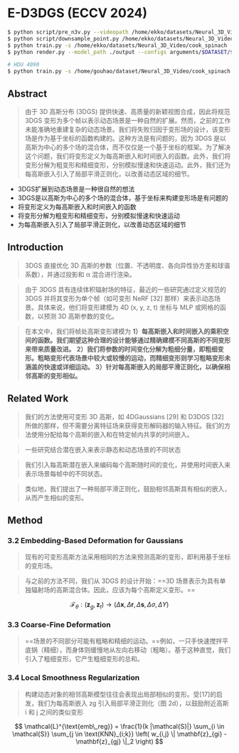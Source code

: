 # E-D3DGS (ECCV 2024)

```bash
$ python script/pre_n3v.py --videopath /home/ekko/datasets/Neural_3D_Video/cook_spinach
$ python script/downsample_point.py /home/ekko/datasets/Neural_3D_Video/cook_spinach/colmap/dense/workspace/fused.ply /home/ekko/datasets/Neural_3D_Video/cook_spinach/points3D_downsample.ply
$ python train.py -s /home/ekko/datasets/Neural_3D_Video/cook_spinach --configs arguments/dynerf/cook_spinach.py --model_path ./output --expname /home/ekko/datasets/Neural_3D_Video/cook_spinach -r 2
$ python render.py --model_path ./output --configs arguments/$DATASET/$CONFIG.py

# HDU 4090
$ python train.py -s /home/gouhao/dataset/Neural_3D_Video/cook_spinach --configs arguments/dynerf/cook_spinach.py --model_path ./output --expname /home/gouhao/dataset/Neural_3D_Video/cook_spinach -r 2
```



## Abstract

> 由于 3D 高斯分布 (3DGS) 提供快速、高质量的新颖视图合成，因此将规范 3DGS 变形为多个帧以表示动态场景是一种自然的扩展。然而，之前的工作未能准确地重建复杂的动态场景。我们将失败归因于变形场的设计，该变形场是作为基于坐标的函数构建的。这种方法是有问题的，因为 3DGS 是以高斯为中心的多个场的混合体，而不仅仅是一个基于坐标的框架。为了解决这个问题，我们将变形定义为每高斯嵌入和时间嵌入的函数。此外，我们将变形分解为粗变形和精细变形，分别模拟慢速和快速运动。此外，我们还为每高斯嵌入引入了局部平滑正则化，以改善动态区域的细节。

+ 3DGS扩展到动态场景是一种很自然的想法
+ 3DGS是以高斯为中心的多个场的混合体，基于坐标来构建变形场是有问题的
+ 将变形定义为每高斯嵌入和时间嵌入的函数
+ 将变形分解为粗变形和精细变形，分别模拟慢速和快速运动
+ 为每高斯嵌入引入了局部平滑正则化，以改善动态区域的细节

## Introduction

> 3DGS 直接优化 3D 高斯的参数（位置、不透明度、各向异性协方差和球谐系数），并通过投影和 α 混合进行渲染。

> 由于 3DGS 具有连续体积辐射场的特征，最近的一些研究通过定义规范的 3DGS 并将其变形为单个帧（如可变形 NeRF [32] 那样）来表示动态场景。具体来说，他们将变形建模为 4D (x, y, z, t) 坐标与 MLP 或网格的函数，以预测 3D 高斯参数的变化。

> 在本文中，我们将帧处高斯变形建模为 
> **1）每高斯嵌入和时间嵌入的乘积空间的函数。我们期望这种合理的设计能够通过精确建模不同高斯的不同变形来带来质量改进。**
> **2）我们将参数的时间变化分解为粗细分量，即粗细变形。粗略变形代表场景中较大或较慢的运动，而精细变形则学习粗略变形未涵盖的快速或详细运动。**
> **3）针对每高斯嵌入的局部平滑正则化，以确保相邻高斯的变形相似。**

## Related Work

> 我们的方法使用可变形 3D 高斯，如 4DGaussians [29] 和 D3DGS [32] 所做的那样，但不需要分离特征场来获得变形解码器的输入特征。我们的方法使用分配给每个高斯的嵌入和在特定帧内共享的时间嵌入。

> 一些研究结合潜在嵌入来表示静态和动态场景的不同状态

> 我们引入每高斯潜在嵌入来编码每个高斯随时间的变化，并使用时间嵌入来表示场景每帧中的不同状态。

> 类似地，我们提出了一种局部平滑正则化，鼓励相邻高斯具有相似的嵌入，从而产生相似的变形。

## Method

### 3.2 Embedding-Based Deformation for Gaussians

> 现有的可变形高斯方法采用相同的方法来预测高斯的变形，即利用基于坐标的变形场。

> 与之前的方法不同，我们从 3DGS 的设计开始：==3D 场景表示为具有单独辐射场的高斯混合体。因此，应该为每个高斯定义变形。==

$$
\mathcal{F}_{\theta} : (\mathbf{z}_g, \mathbf{z}_t) \rightarrow (\Delta \mathbf{x}, \Delta \mathbf{r}, \Delta \mathbf{s}, \Delta \sigma, \Delta Y)
$$

### 3.3 Coarse-Fine Deformation

> ==场景的不同部分可能有粗略和精细的运动。==例如，一只手快速搅拌平底锅（精细），而身体则缓慢地从左向右移动（粗略）。基于这种直觉，我们引入了粗细变形，它产生粗细变形的总和。

### 3.4 Local Smoothness Regularization

> 构建动态对象的相邻高斯模型往往会表现出局部相似的变形。受[17]的启发，我们为每高斯嵌入 zg 引入局部平滑正则化（图 2d），以鼓励附近高斯 i 和 j 之间的类似变形

$$
\mathcal{L}^{\text{emb\_reg}} = \frac{1}{k |\mathcal{S}|} \sum_{i \in \mathcal{S}} \sum_{j \in \text{KNN}_{i;k}} \left( w_{i,j} \| \mathbf{z}_{gi} - \mathbf{z}_{gj} \|_2 \right)
$$

